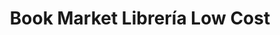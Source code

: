 ---
title: "Book Market Librería Low Cost"
url: /oviedo/book-market-libreria-low-cost/
shop: Bücher
---